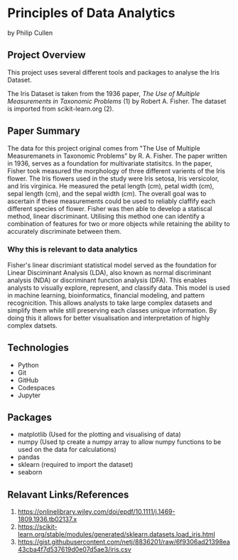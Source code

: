 # Principles of Data Analytics

by Philip Cullen

## Project Overview

This project uses several different tools and packages to analyse the Iris Dataset.

The Iris Dataset is taken from the 1936 paper, *The Use of Multiple Measurements in Taxonomic Problems* (1) by Robert A. Fisher. 
The dataset is imported from scikit-learn.org (2).

## Paper Summary
The data for this project original comes from "The Use of Multiple Measuremanets in Taxonomic Problems" by R. A. Fisher. The paper written in 1936, serves as a foundation for multivariate statisitcs. In the paper, Fisher took measured the morphology of three different varients of the Iris flower. The Iris flowers used in the study were Iris setosa, Iris versicolor, and Iris virginica. He measured the petal length (cm), petal width (cm), sepal length (cm), and the sepal width (cm). The overall goal was to ascertain if these measurements could be used to reliably claffify each different species of flower. Fisher was then able to develop a statiscal method, linear discriminant. Utilising this method one can identify a combination of features for two or more objects while retaining the ability to accurately discriminate between them.

### Why this is relevant to data analytics
Fisher's linear discrimiant statistical model served as the foundation for Linear Disciminant Analysis (LDA), also known as normal discriminant analysis (NDA) or discriminant function analysis (DFA). This enables analysts to visually explore, represent, and classify data. This model is used in machine learning, bioinformatics, financial modeling, and pattern recognicition. This allows analysts to take large complex datasets and simplify them while still preserving each classes unique information. By doing this it allows for better visualisation and interpretation of highly complex datsets.

## Technologies
- Python
- Git
- GitHub
- Codespaces
- Jupyter

## Packages
- matplotlib (Used for the plotting and visualising of data)
- numpy (Used tp create a numpy array to allow numpy functions to be used on the data for calculations)
- pandas 
- sklearn (required to import the dataset)
- seaborn

## Relavant Links/References
1) https://onlinelibrary.wiley.com/doi/epdf/10.1111/j.1469-1809.1936.tb02137.x
2) https://scikit-learn.org/stable/modules/generated/sklearn.datasets.load_iris.html
3) https://gist.githubusercontent.com/netj/8836201/raw/6f9306ad21398ea43cba4f7d537619d0e07d5ae3/iris.csv
